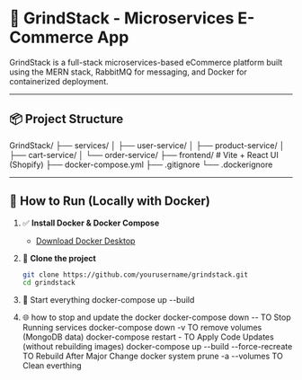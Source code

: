 # 🛒 GrindStack - Microservices E-Commerce App

GrindStack is a full-stack microservices-based eCommerce platform built using the MERN stack, RabbitMQ for messaging, and Docker for containerized deployment.

---

## 📦 Project Structure

GrindStack/
├── services/
│ ├── user-service/
│ ├── product-service/
│ ├── cart-service/
│ └── order-service/
├── frontend/ # Vite + React UI (Shopify)
├── docker-compose.yml
├── .gitignore
└── .dockerignore


---

## 🚀 How to Run (Locally with Docker)

1. ✅ **Install Docker & Docker Compose**
   - [Download Docker Desktop](https://www.docker.com/products/docker-desktop)

2. 🧱 **Clone the project**
   ```bash
   git clone https://github.com/yourusername/grindstack.git
   cd grindstack

3. 🐳 Start everything
docker-compose up --build

4. 🌐 how to stop and update the docker
docker-compose down -- TO Stop Running services
docker-compose down -v  TO remove volumes (MongoDB data)
docker-compose restart - TO Apply Code Updates (without rebuilding images)
docker-compose up --build --force-recreate  TO Rebuild After Major Change
docker system prune -a --volumes TO Clean everthing